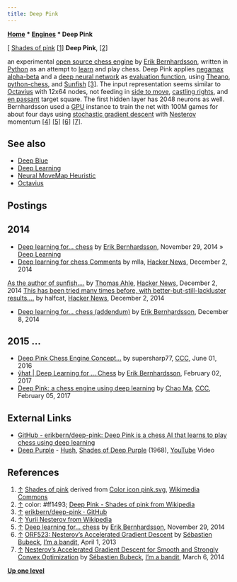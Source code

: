 ```yaml
---
title: Deep Pink
---
```

**[Home](Home "Home") * [Engines](Engines "Engines") * Deep Pink**

\[ [Shades of pink](https://en.wikipedia.org/wiki/Shades_of_pink) <a id="cite-note-1" href="#cite-ref-1">[1]</a>
**Deep Pink**, <a id="cite-note-2" href="#cite-ref-2">[2]</a>

an experimental [open source chess engine](Category:Open_Source "Category:Open Source") by [Erik Bernhardsson](Erik_Bernhardsson "Erik Bernhardsson"),
written in [Python](Python "Python") as an attempt to [learn](Deep_Learning "Deep Learning") and play chess.
Deep Pink applies [negamax](Negamax "Negamax") [alpha-beta](Alpha-Beta "Alpha-Beta") and a [deep neural network](Neural_Networks#Deep "Neural Networks") as [evaluation function](Evaluation "Evaluation"),
using [Theano](https://en.wikipedia.org/wiki/Theano_%28software%29), [python-chess](Python-chess "Python-chess"), and [Sunfish](Sunfish "Sunfish") <a id="cite-note-3" href="#cite-ref-3">[3]</a>.
The input representation seems similar to [Octavius](Octavius "Octavius") with 12x64 nodes, not feeding in [side to move](Side_to_move "Side to move"), [castling rights](Castling_Rights "Castling Rights"), and [en passant](En_passant "En passant") target square.
The first hidden layer has 2048 neurons as well. Bernhardsson used a [GPU](GPU "GPU") instance to train the net with 100M games for about four days using [stochastic gradient descent](https://en.wikipedia.org/wiki/Stochastic_gradient_descent) with [Nesterov](Mathematician#YNesterov "Mathematician") momentum <a id="cite-note-4" href="#cite-ref-4">[4]</a>
<a id="cite-note-5" href="#cite-ref-5">[5]</a> <a id="cite-note-6" href="#cite-ref-6">[6]</a> <a id="cite-note-7" href="#cite-ref-7">[7]</a>.

## See also

- [Deep Blue](Deep_Blue "Deep Blue")
- [Deep Learning](Deep_Learning "Deep Learning")
- [Neural MoveMap Heuristic](Neural_MoveMap_Heuristic "Neural MoveMap Heuristic")
- [Octavius](Octavius "Octavius")

## Postings

## 2014

- [Deep learning for… chess](https://erikbern.com/2014/11/29/deep-learning-for-chess) by [Erik Bernhardsson](Erik_Bernhardsson "Erik Bernhardsson"), November 29, 2014 » [Deep Learning](Deep_Learning "Deep Learning")
- [Deep learning for chess Comments](https://news.ycombinator.com/item?id=8685840) by mlla, [Hacker News](https://en.wikipedia.org/wiki/Hacker_News), December 2, 2014

[As the author of sunfish....](https://news.ycombinator.com/item?id=8686995) by [Thomas Ahle](Thomas_Dybdahl_Ahle "Thomas Dybdahl Ahle"), [Hacker News](https://en.wikipedia.org/wiki/Hacker_News), December 2, 2014
[This has been tried many times before, with better-but-still-lackluster results....](https://news.ycombinator.com/item?id=8687273) by halfcat, [Hacker News](https://en.wikipedia.org/wiki/Hacker_News), December 2, 2014

- [Deep learning for… chess (addendum)](https://erikbern.com/2014/12/08/deep-learning-for-chess-addendum) by [Erik Bernhardsson](Erik_Bernhardsson "Erik Bernhardsson"), December 8, 2014

## 2015 ...

- [Deep Pink Chess Engine Concept...](http://www.talkchess.com/forum3/viewtopic.php?f=2&t=60341) by supersharp77, [CCC](CCC "CCC"), June 01, 2016
- [ŷhat | Deep Learning for ... Chess](http://blog.yhat.com/posts/deep-learning-chess.html) by [Erik Bernhardsson](Erik_Bernhardsson "Erik Bernhardsson"), February 02, 2017
- [Deep Pink: a chess engine using deep learning](http://www.talkchess.com/forum/viewtopic.php?t=63063) by [Chao Ma](Chao_Ma "Chao Ma"), [CCC](CCC "CCC"), February 05, 2017

## External Links

- [GitHub - erikbern/deep-pink: Deep Pink is a chess AI that learns to play chess using deep learning](https://github.com/erikbern/deep-pink)
- [Deep Purple](Category:Deep_Purple "Category:Deep Purple") - [Hush](<https://en.wikipedia.org/wiki/Hush_(Billy_Joe_Royal_song)#Deep_Purple_version>), [Shades of Deep Purple](https://en.wikipedia.org/wiki/Shades_of_Deep_Purple) (1968), [YouTube](https://en.wikipedia.org/wiki/YouTube) Video

## References

1. <a id="cite-ref-1" href="#cite-note-1">↑</a> [Shades of pink](https://en.wikipedia.org/wiki/Shades_of_pink) derived from [Color icon pink.svg](https://commons.wikimedia.org/wiki/File:Color_icon_pink.svg), [Wikimedia Commons](https://en.wikipedia.org/wiki/Wikimedia_Commons)
1. <a id="cite-ref-2" href="#cite-note-2">↑</a> color: #ff1493; [Deep Pink - Shades of pink from Wikipedia](https://en.wikipedia.org/wiki/Shades_of_pink#Deep_pink)
1. <a id="cite-ref-3" href="#cite-note-3">↑</a> [erikbern/deep-pink · GitHub](https://github.com/erikbern/deep-pink)
1. <a id="cite-ref-4" href="#cite-note-4">↑</a> [Yurii Nesterov from Wikipedia](https://en.wikipedia.org/wiki/Yurii_Nesterov)
1. <a id="cite-ref-5" href="#cite-note-5">↑</a> [Deep learning for… chess](https://erikbern.com/2014/11/29/deep-learning-for-chess) by [Erik Bernhardsson](Erik_Bernhardsson "Erik Bernhardsson"), November 29, 2014
1. <a id="cite-ref-6" href="#cite-note-6">↑</a> [ORF523: Nesterov’s Accelerated Gradient Descent](https://blogs.princeton.edu/imabandit/2013/04/01/acceleratedgradientdescent/) by [Sébastien Bubeck](index.php?title=S%C3%A9bastien_Bubeck&action=edit&redlink=1 "Sébastien Bubeck (page does not exist)"), [I’m a bandit](https://blogs.princeton.edu/imabandit/), April 1, 2013
1. <a id="cite-ref-7" href="#cite-note-7">↑</a> [Nesterov’s Accelerated Gradient Descent for Smooth and Strongly Convex Optimization](https://blogs.princeton.edu/imabandit/2014/03/06/nesterovs-accelerated-gradient-descent-for-smooth-and-strongly-convex-optimization/) by [Sébastien Bubeck](index.php?title=S%C3%A9bastien_Bubeck&action=edit&redlink=1 "Sébastien Bubeck (page does not exist)"), [I’m a bandit](https://blogs.princeton.edu/imabandit/), March 6, 2014

**[Up one level](Engines "Engines")**

